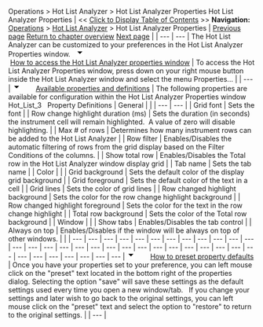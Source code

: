﻿
Operations > Hot List Analyzer > Hot List Analyzer Properties
Hot List Analyzer Properties
| << [Click to Display Table of Contents](hot_list_analyzer_properties.md) >> **Navigation:**     [Operations](operations-1.md) > [Hot List Analyzer](hot_list_analyzer-1.md) > Hot List Analyzer Properties | [Previous page](customizing_the_hot_list_analy-1.md) [Return to chapter overview](hot_list_analyzer-1.md) [Next page](instrument_lists-1.md) |
| --- | --- |
The Hot List Analyzer can be customized to your preferences in the Hot List Analyzer Properties window.
 
![tog_minus](tog_minus-1.gif)        [How to access the Hot List Analyzer properties window](javascript:HMToggle('toggle','HowToAccessTheHotListAnalyzerPropertiesWindow','HowToAccessTheHotListAnalyzerPropertiesWindow_ICON'))
| To access the Hot List Analyzer Properties window, press down on your right mouse button inside the Hot List Analyzer window and select the menu Properties... |
| --- |
![tog_minus](tog_minus-1.gif)        [Available properties and definitions](javascript:HMToggle('toggle','AvailablePropertiesAndDefinitions','AvailablePropertiesAndDefinitions_ICON'))
| The following properties are available for configuration within the Hot List Analyzer Properties window   Hot_List_3   Property Definitions   | General |  | | --- | --- | | Grid font | Sets the font | | Row change highlight duration (ms) | Sets the duration (in seconds) the instrument cell will remain highlighted.  A value of zero will disable highlighting. | | Max # of rows | Determines how many instrument rows can be added to the Hot List Analyzer | | Row filter | Enables/Disables the automatic filtering of rows from the grid display based on the Filter Conditions of the columns. | | Show total row | Enables/Disables the Total row in the Hot List Analyzer window display grid | | Tab name | Sets the tab name | | Color |  | | Grid background | Sets the default color of the display grid background | | Grid foreground | Sets the default color of the text in a cell | | Grid lines | Sets the color of grid lines | | Row changed highlight background | Sets the color for the row change highlight background | | Row changed highlight foreground | Sets the color for the text in the row change highlight | | Total row background | Sets the color of the Total row background | | Window |  | | Show tabs | Enables/Disables the tab control | | Always on top | Enables/Disables if the window will be always on top of other windows. | |
| --- | --- | --- | --- | --- | --- | --- | --- | --- | --- | --- | --- | --- | --- | --- | --- | --- | --- | --- | --- | --- | --- | --- | --- | --- | --- | --- | --- | --- | --- | --- | --- | --- | --- | --- |
![tog_minus](tog_minus-1.gif)        [How to preset property defaults](javascript:HMToggle('toggle','HowToPresetPropertyDefaults','HowToPresetPropertyDefaults_ICON'))
| Once you have your properties set to your preference, you can left mouse click on the "preset" text located in the bottom right of the properties dialog. Selecting the option "save" will save these settings as the default settings used every time you open a new window/tab.   If you change your settings and later wish to go back to the original settings, you can left mouse click on the "preset" text and select the option to "restore" to return to the original settings. |
| --- |
